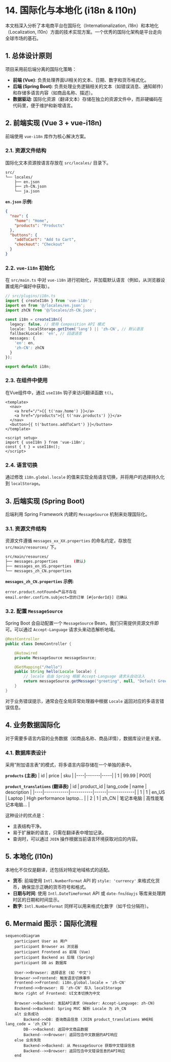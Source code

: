# 14. 国际化与本地化 (i18n & l10n)

本文档深入分析了本电商平台在国际化（Internationalization, i18n）和本地化（Localization, l10n）方面的技术实现方案。一个优秀的国际化架构是平台走向全球市场的基石。

## 1. 总体设计原则

项目采用前后端分离的国际化策略：

-   **前端 (Vue)**: 负责处理界面UI相关的文本、日期、数字和货币格式化。
-   **后端 (Spring Boot)**: 负责处理业务逻辑相关的文本（如错误消息、通知邮件）和存储多语言内容（如商品名称、描述）。
-   **数据驱动**: 国际化资源（翻译文本）存储在独立的资源文件中，而非硬编码在代码里，便于维护和新增语言。

## 2. 前端实现 (Vue 3 + vue-i18n)

前端使用 `vue-i18n` 库作为核心解决方案。

### 2.1. 资源文件结构

国际化文本资源按语言存放在 `src/locales/` 目录下。

```bash
src/
└── locales/
    ├── en.json
    ├── zh-CN.json
    └── ja.json
```

**`en.json` 示例:**

```json
{
  "nav": {
    "home": "Home",
    "products": "Products"
  },
  "buttons": {
    "addToCart": "Add to Cart",
    "checkout": "Checkout"
  }
}
```

### 2.2. `vue-i18n` 初始化

在 `src/main.ts` 中对 `vue-i18n` 进行初始化，并加载默认语言（例如，从浏览器设置或用户偏好中获取）。

```typescript
// src/plugins/i18n.ts
import { createI18n } from 'vue-i18n';
import en from '@/locales/en.json';
import zhCN from '@/locales/zh-CN.json';

const i18n = createI18n({
  legacy: false, // 使用 Composition API 模式
  locale: localStorage.getItem('lang') || 'zh-CN', // 默认语言
  fallbackLocale: 'en', // 回退语言
  messages: {
    'en': en,
    'zh-CN': zhCN
  }
});

export default i18n;
```

### 2.3. 在组件中使用

在Vue组件中，通过 `useI18n` 钩子来访问翻译函数 `t()`。

```vue
<template>
  <nav>
    <a href="/">{{ t('nav.home') }}</a>
    <a href="/products">{{ t('nav.products') }}</a>
  </nav>
  <button>{{ t('buttons.addToCart') }}</button>
</template>

<script setup>
import { useI18n } from 'vue-i18n';
const { t } = useI18n();
</script>
```

### 2.4. 语言切换

通过修改 `i18n.global.locale` 的值来实现全局语言切换，并将用户的选择持久化到 `localStorage`。

## 3. 后端实现 (Spring Boot)

后端利用 Spring Framework 内建的 `MessageSource` 机制来处理国际化。

### 3.1. 资源文件结构

资源文件遵循 `messages_xx_XX.properties` 的命名约定，存放在 `src/main/resources/` 下。

```bash
src/main/resources/
├── messages.properties       (默认)
├── messages_en_US.properties
└── messages_zh_CN.properties
```

**`messages_zh_CN.properties` 示例:**

```properties
error.product.notFound=产品不存在
email.order.confirm.subject=您的订单 [#{orderId}] 已确认
```

### 3.2. 配置 `MessageSource`

Spring Boot 会自动配置一个 `MessageSource` Bean，我们只需提供资源文件即可。可以通过 `Accept-Language` 请求头来动态解析地域。

```java
@RestController
public class DemoController {

    @Autowired
    private MessageSource messageSource;

    @GetMapping("/hello")
    public String hello(Locale locale) {
        // locale 会由 Spring 根据 Accept-Language 请求头自动注入
        return messageSource.getMessage("greeting", null, "Default Greeting", locale);
    }
}
```

对于业务错误提示，通常会在全局异常处理器中根据 `Locale` 返回对应的多语言错误信息。

## 4. 业务数据国际化

对于需要多语言内容的业务数据（如商品名称、商品详情），数据库设计是关键。

### 4.1. 数据库表设计

采用"附加语言表"的模式，将多语言内容存储在一个单独的表中。

**`products` (主表)**
| id | price | sku |
|----|-------|-----|
| 1  | 99.99 | P001|

**`product_translations` (翻译表)**
| id | product_id | lang_code | name | description |
|----|------------|-----------|------|-------------|
| 1  | 1          | en_US     | Laptop | High performance laptop... |
| 2  | 1          | zh_CN     | 笔记本电脑 | 高性能笔记本电脑... |

这种设计的优点是：
-   主表结构干净。
-   易于扩展新的语言，只需在翻译表中增加记录。
-   查询时，可以通过 `JOIN` 操作根据当前语言环境获取对应的内容。

## 5. 本地化 (l10n)

本地化不仅仅是翻译，还包括对特定地域格式的适配。

-   **货币**: 前端使用 `Intl.NumberFormat` API 的 `style: 'currency'` 来格式化货币，确保显示正确的货币符号和格式。
-   **日期与时间**: 使用 `Intl.DateTimeFormat` API 或 `date-fns`/`dayjs` 等库来处理跨时区的日期和时间显示。
-   **数字**: `Intl.NumberFormat` 同样可以用来格式化数字（如千位分隔符）。

## 6. Mermaid 图示：国际化流程

```mermaid
sequenceDiagram
    participant User as 用户
    participant Browser as 浏览器
    participant Frontend as 前端 (Vue)
    participant Backend as 后端 (Spring)
    participant DB as 数据库

    User->>Browser: 选择语言 (如 '中文')
    Browser->>Frontend: 触发语言切换事件
    Frontend->>Frontend: i18n.global.locale = 'zh-CN'
    Frontend->>Browser: 将 'zh-CN' 存入 localStorage
    Note right of Frontend: UI文本切换为中文

    Browser->>Backend: 发起API请求 (Header: Accept-Language: zh-CN)
    Backend->>Backend: Spring MVC 解析 Locale 为 zh_CN
    alt 业务成功
        Backend->>DB: 查询商品信息 (JOIN product_translations WHERE lang_code = 'zh_CN')
        DB-->>Backend: 返回中文商品数据
        Backend-->>Browser: 返回包含中文数据的API响应
    else 业务失败
        Backend->>Backend: 从 MessageSource 获取中文错误信息
        Backend-->>Browser: 返回包含中文错误信息的API响应
    end
```
